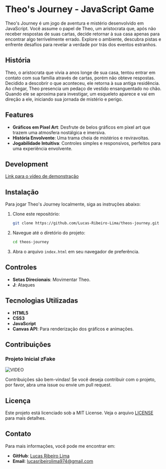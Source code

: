 # Theo's Journey - JavaScript Game

Theo's Journey é um jogo de aventura e mistério desenvolvido em JavaScript. Você assume o papel de Theo, um aristocrata que, após não receber respostas de suas cartas, decide retornar à sua casa apenas para encontrar algo terrivelmente errado. Explore o ambiente, descubra pistas e enfrente desafios para revelar a verdade por trás dos eventos estranhos.

## História

Theo, o aristocrata que vivia a anos longe de sua casa, tentou entrar em contato com sua família através de cartas, porém não obteve respostas. Decidido a descobrir o que aconteceu, ele retorna à sua antiga residência. Ao chegar, Theo presencia um pedaço de vestido ensanguentado no chão. Quando ele se aproxima para investigar, um esqueleto aparece e vai em direção a ele, iniciando sua jornada de mistério e perigo.

## Features

- **Gráficos em Pixel Art**: Desfrute de belos gráficos em pixel art que trazem uma atmosfera nostálgica e imersiva.
- **História Envolvente**: Uma trama cheia de mistérios e reviravoltas.
- **Jogabilidade Intuitiva**: Controles simples e responsivos, perfeitos para uma experiência envolvente.

## Development

[Link para o vídeo de demonstração](videos/apresentation/game_print.png)

## Instalação

Para jogar Theo's Journey localmente, siga as instruções abaixo:

1. Clone este repositório:
    ```sh
    git clone https://github.com/Lucas-Ribeiro-Lima/theos-journey.git
    ```

2. Navegue até o diretório do projeto:
    ```sh
    cd theos-journey
    ```

3. Abra o arquivo `index.html` em seu navegador de preferência.

## Controles

- **Setas Direcionais**: Movimentar Theo.
- **J**: Ataques

## Tecnologias Utilizadas

- **HTML5**
- **CSS3**
- **JavaScript**
- **Canvas API**: Para renderização dos gráficos e animações.

## Contribuições

### Projeto Inicial zFake
![VIDEO](https://www.youtube.com/watch?v=BDXrn-_f-0U)

Contribuições são bem-vindas! Se você deseja contribuir com o projeto, por favor, abra uma issue ou envie um pull request.

## Licença

Este projeto está licenciado sob a MIT License. Veja o arquivo [LICENSE](LICENSE) para mais detalhes.

## Contato

Para mais informações, você pode me encontrar em:

- **GitHub**: [Lucas Ribeiro Lima](https://github.com/Lucas-Ribeiro-Lima)
- **Email**: lucasribeirolima974@gmail.com
